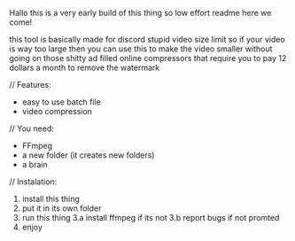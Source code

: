 Hallo this is a very early build of this thing so low effort readme here we come!

this tool is basically made for discord stupid video size limit so if your video is way too large then you can use this to make the video smaller without going on those shitty ad filled online compressors that require you to pay 12 dollars a month to remove the watermark

// Features:
- easy to use batch file
- video compression

// You need:
- FFmpeg
- a new folder (it creates new folders)
- a brain

// Instalation:
1. install this thing
2. put it in its own folder
3. run this thing
3.a install ffmpeg if its not
3.b report bugs if not promted
4. enjoy